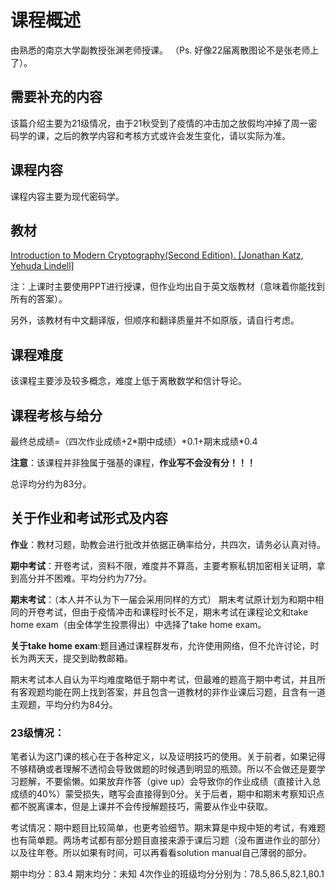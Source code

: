 # 课程概述
由熟悉的南京大学副教授张渊老师授课。
（Ps. 好像22届离散图论不是张老师上了）。

## 需要补充的内容
该篇介绍主要为21级情况，由于21秋受到了疫情的冲击加之放假均冲掉了周一密码学的课，之后的教学内容和考核方式或许会发生变化，请以实际为准。

## 课程内容
课程内容主要为现代密码学。

## 教材
[Introduction to Modern Cryptography(Second Edition). [Jonathan Katz, Yehuda Lindell]](https://box.nju.edu.cn/d/a549e069b5714f4eb3ac/?p=%2F%E8%AF%BE%E7%A8%8B%2F%E5%A4%A7%E4%BA%8C%2F%E5%AF%86%E7%A0%81%E5%AD%A6%E5%8E%9F%E7%90%86%2Ftextbook&mode=list)

注：上课时主要使用PPT进行授课，但作业均出自于英文版教材（意味着你能找到所有的答案）。

另外，该教材有中文翻译版，但顺序和翻译质量并不如原版，请自行考虑。

## 课程难度
该课程主要涉及较多概念，难度上低于离散数学和信计导论。

## 课程考核与给分
最终总成绩=（四次作业成绩+2\*期中成绩）\*0.1+期末成绩\*0.4

**注意**：该课程并非独属于强基的课程，**作业写不会没有分！！！**

总评均分约为83分。

## 关于作业和考试形式及内容

**作业**：教材习题，助教会进行批改并依据正确率给分，共四次，请务必认真对待。

**期中考试**：开卷考试，资料不限，难度并不算高，主要考察私钥加密相关证明，拿到高分并不困难。平均分约为77分。

**期末考试**：（本人并不认为下一届会采用同样的方式）
期末考试原计划为和期中相同的开卷考试，但由于疫情冲击和课程时长不足，期末考试在课程论文和take home exam（由全体学生投票得出）中选择了take home exam。

**关于take home exam**:题目通过课程群发布，允许使用网络，但不允许讨论，时长为两天天，提交到助教邮箱。

期末考试本人自认为平均难度略低于期中考试，但最难的题高于期中考试，并且所有客观题均能在网上找到答案，并且包含一道教材的非作业课后习题，且含有一道主观题，平均分约为84分。

### 23级情况：
笔者认为这门课的核心在于各种定义，以及证明技巧的使用。关于前者，如果记得不够精确或者理解不透彻会导致做题的时候遇到明显的瓶颈。所以不会做还是要学习题解，不要偷懒。如果放弃作答（give up）会导致你的作业成绩（直接计入总成绩的40%）蒙受损失，瞎写会直接得到0分。关于后者，期中和期末考察知识点都不脱离课本，但是上课并不会传授解题技巧，需要从作业中获取。

考试情况：期中题目比较简单，也更考验细节。期末算是中规中矩的考试，有难题也有简单题。两场考试都有部分题目直接来源于课后习题（没布置进作业的部分）以及往年卷。所以如果有时间，可以再看看solution manual自己薄弱的部分。

期中均分：83.4
期末均分：未知
4次作业的班级均分分别为：78.5,86.5,82.1,80.1
